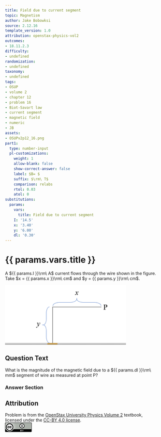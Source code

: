 ```yaml
---
title: Field due to current segment
topic: Magnetism
author: Jake Bobowksi
source: 2.12.16
template_version: 1.0
attribution: openstax-physics-vol2
outcomes:
- 18.11.2.3
difficulty:
- undefined
randomization:
- undefined
taxonomy:
- undefined
tags:
- OSUP
- volume 2
- chapter 12
- problem 16
- Biot-Savart law
- current segment
- magnetic field
- numeric
- JB
assets:
- OSUPv2p12_16.png
part1:
  type: number-input
  pl-customizations:
    weight: 1
    allow-blank: false
    show-correct-answer: false
    label: $B= $
    suffix: $\rm\ T$
    comparison: relabs
    rtol: 0.03
    atol: 0
substitutions:
  params:
    vars:
      title: Field due to current segment
    I: '14.5'
    x: '3.40'
    y: '6.00'
    dl: '0.30'
---
```

# {{ params.vars.title }}
A ${{ params.I }}\rm\ A$ current flows through the wire shown in the figure.
Take $x = {{ params.x }}\rm\ cm$ and $y = {{ params.y }}\rm\ cm$.

<img src="OSUPv2p12_16.png" width=400 alt="A wire segment carrying a current">
<p></p>

## Question Text

What is the magnitude of the magnetic field due to a ${{ params.dl }}\rm\ mm$ segment of wire as measured at point P?

### Answer Section

## Attribution

Problem is from the [OpenStax University Physics Volume 2](https://openstax.org/details/books/university-physics-volume-2) textbook, licensed under the [CC-BY 4.0 license](https://creativecommons.org/licenses/by/4.0/).<br>![Image representing the Creative Commons 4.0 BY license.](https://raw.githubusercontent.com/firasm/bits/master/by.png)
